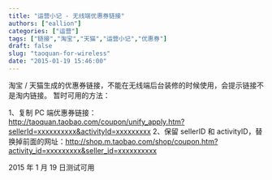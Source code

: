 ```yaml
---
title: "运营小记 - 无线端优惠券链接"
authors: ["eallion"]
categories: ["运营"]
tags: ["链接","淘宝","天猫","运营小记","优惠券"]
draft: false
slug: "taoquan-for-wireless"
date: "2015-01-19 15:46:00"
---
```


淘宝 / 天猫生成的优惠券链接，不能在无线端后台装修的时候使用，会提示链接不是淘内链接。
暂时可用的方法：

1、复制 PC 端优惠券链接：<http://taoquan.taobao.com/coupon/unify_apply.htm?sellerId=xxxxxxxxxx&activityId=xxxxxxxxx>
2、保留 sellerID 和 activityID，替换掉前面的网址：<http://shop.m.taobao.com/shop/coupon.htm?activity_id=xxxxxxxxx&seller_id=xxxxxxxxxx>

2015 年 1 月 19 日测试可用
